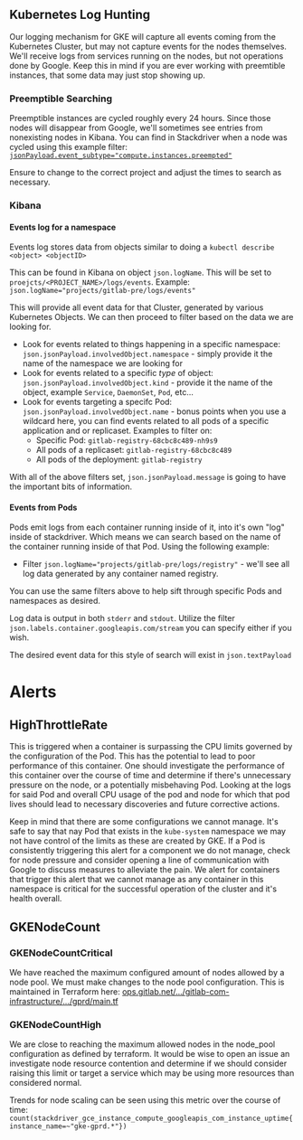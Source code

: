 ## Kubernetes Log Hunting

Our logging mechanism for GKE will capture all events coming from the Kubernetes
Cluster, but may not capture events for the nodes themselves.  We'll receive
logs from services running on the nodes, but not operations done by Google.
Keep this in mind if you are ever working with preemtible instances, that some
data may just stop showing up.

### Preemptible Searching

Preemptible instances are cycled roughly every 24 hours.  Since those nodes will
disappear from Google, we'll sometimes see entries from nonexisting nodes in
Kibana.  You can find in Stackdriver when a node was cycled using this example
filter: [`jsonPayload.event_subtype="compute.instances.preempted"`](https://console.cloud.google.com/logs/viewer?project=gitlab-pre&minLogLevel=0&expandAll=false&customFacets&limitCustomFacetWidth=true&dateRangeStart=2019-07-21T18%3A37%3A45.912Z&dateRangeEnd=2019-07-22T18%3A37%3A45.912Z&interval=P1D&resource=gce_instance%2Finstance_id%2F8024017080378216245&advancedFilter=jsonPayload.event_subtype%3D%22compute.instances.preempted%22%0A%0A&scrollTimestamp=2019-07-22T16%3A56%3A40.046986000Z)

Ensure to change to the correct project and adjust the times to search as
necessary.

### Kibana

#### Events log for a namespace

Events log stores data from objects similar to doing a `kubectl describe
<object> <objectID>`

This can be found in Kibana on object `json.logName`.  This will be set to
`proejcts/<PROJECT_NAME>/logs/events`.  Example:
`json.logName="projects/gitlab-pre/logs/events"`

This will provide all event data for that Cluster, generated by various
Kubernetes Objects.  We can then proceed to filter based on the data we are
looking for.

* Look for events related to things happening in a specific namespace:
  `json.jsonPayload.involvedObject.namespace` - simply provide it the name of
  the namespace we are looking for
* Look for events related to a specific _type_ of object:
  `json.jsonPayload.involvedObject.kind` - provide it the name of the object,
  example `Service`, `DaemonSet`, `Pod`, etc...
* Look for events targeting a specifc Pod:
  `json.jsonPayload.involvedObject.name` - bonus points when you use a wildcard
  here, you can find events related to all pods of a specific application and or
  replicaset. Examples to filter on:
  * Specific Pod: `gitlab-registry-68cbc8c489-nh9s9`
  * All pods of a replicaset: `gitlab-registry-68cbc8c489`
  * All pods of the deployment: `gitlab-registry`

With all of the above filters set, `json.jsonPayload.message` is going to have
the important bits of information.

#### Events from Pods

Pods emit logs from each container running inside of it, into it's own "log"
inside of stackdriver.  Which means we can search based on the name of the
container running inside of that Pod.  Using the following example:

* Filter `json.logName="projects/gitlab-pre/logs/registry"` - we'll see all log
  data generated by any container named registry.

You can use the same filters above to help sift through specific Pods and
namespaces as desired.

Log data is output in both `stderr` and `stdout`.  Utilize the filter
`json.labels.container.googleapis.com/stream` you can specify either if you
wish.

The desired event data for this style of search will exist in `json.textPayload`

# Alerts

## HighThrottleRate

This is triggered when a container is surpassing the CPU limits governed by the
configuration of the Pod.  This has the potential to lead to poor performance of
this container.  One should investigate the performance of this container over
the course of time and determine if there's unnecessary pressure on the node, or
a potentially misbehaving Pod.  Looking at the logs for said Pod and overall CPU
usage of the pod and node for which that pod lives should lead to necessary
discoveries and future corrective actions.

Keep in mind that there are some configurations we cannot manage.  It's safe to
say that nay Pod that exists in the `kube-system` namespace we may not have
control of the limits as these are created by GKE.  If a Pod is consistently
triggering this alert for a component we do not manage, check for node pressure
and consider opening a line of communication with Google to discuss measures to
alleviate the pain.  We alert for containers that trigger this alert that we
cannot manage as any container in this namespace is critical for the successful
operation of the cluster and it's health overall.

## GKENodeCount

### GKENodeCountCritical

We have reached the maximum configured amount of nodes allowed by a node pool.
We must make changes to the node pool configuration.  This is maintained in
Terraform here: [ops.gitlab.net/.../gitlab-com-infrastructure/.../gprd/main.tf](https://ops.gitlab.net/gitlab-com/gitlab-com-infrastructure/blob/e3f1f5edfe90d98f4e410bfc5cc79b265b5fa1f0/environments/gprd/main.tf#L1797)

### GKENodeCountHigh

We are close to reaching the maximum allowed nodes in the node_pool
configuration as defined by terraform.  It would be wise to open an issue an
investigate node resource contention and determine if we should consider raising
this limit or target a service which may be using more resources than considered
normal.

Trends for node scaling can be seen using this metric over the course of time:
`count(stackdriver_gce_instance_compute_googleapis_com_instance_uptime{instance_name=~"gke-gprd.*"})`
